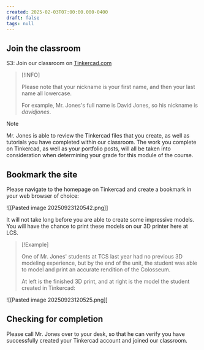 ```yaml
---
created: 2025-02-03T07:00:00.000-0400
draft: false
tags: null
---
```


## Join the classroom

S3: Join our classroom on [Tinkercad.com](https://www.tinkercad.com/joinclass/JFJNMTT2R)
> [!INFO]
>
> Please note that your nickname is your first name, and then your last name all lowercase.
> 
> For example, Mr. Jones's full name is David Jones, so his nickname is *davidjones*.

> [!NOTE]
>
> Mr. Jones is able to review the Tinkercad files that you create, as well as tutorials you have completed within our classroom. The work you complete on Tinkercad, as well as your portfolio posts, will all be taken into consideration when determining your grade for this module of the course.
> 

## Bookmark the site

Please navigate to the homepage on Tinkercad and create a bookmark in your web browser of choice:

![[Pasted image 20250923120542.png]]

 It will not take long before you are able to create some impressive models. You will have the chance to print these models on our 3D printer here at LCS.

> [!Example]
>
>One of Mr. Jones' students at TCS last year had no previous 3D modeling experience, but by the end of the unit, the student was able to model and print an accurate rendition of the Colosseum.
>
> At left is the finished 3D print, and at right is the model the student created in Tinkercad:
> 
![[Pasted image 20250923120525.png]]

## Checking for completion

Please call Mr. Jones over to your desk, so that he can verify you have successfully created your Tinkercad account and joined our classroom.